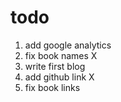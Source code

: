 # todo

1. add google analytics
2. fix book names X
3. write first blog
4. add github link X
5. fix book links